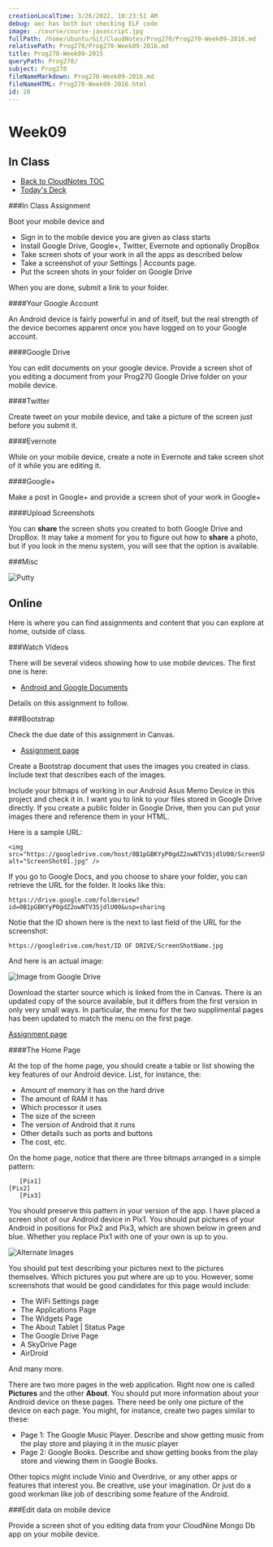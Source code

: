 ```yaml
---
creationLocalTime: 3/26/2022, 10:23:51 AM
debug: aec has both but checking ELF code
image: ./course/course-javascript.jpg
fullPath: /home/ubuntu/Git/CloudNotes/Prog270/Prog270-Week09-2016.md
relativePath: Prog270/Prog270-Week09-2016.md
title: Prog270-Week09-2015
queryPath: Prog270/
subject: Prog270
fileNameMarkdown: Prog270-Week09-2016.md
fileNameHTML: Prog270-Week09-2016.html
id: 28
---
```



<!-- toc -->
<!-- tocstop -->

Week09
======

In Class
--------

- [Back to CloudNotes TOC](../CloudNotes.html)
- [Today's Deck](http://bit.ly/1bZyGGB)

###In Class Assignment

Boot your mobile device and

- Sign in to the mobile device you are given as class starts
- Install Google Drive, Google+, Twitter, Evernote and optionally DropBox
- Take screen shots of your work in all the apps as described below
- Take a screenshot of your Settings | Accounts page.
- Put the screen shots in your folder on Google Drive

When you are done, submit a link to your folder.

####Your Google Account

An Android device is fairly powerful in and of itself,
but the real strength of the device becomes apparent
once you have logged on to your Google account.

####Google Drive

You can edit documents on your google device. Provide
a screen shot of you editing a document from your Prog270
Google Drive folder on your mobile device.

####Twitter

Create tweet on your mobile device, and take a picture
of the screen just before you submit it.

####Evernote

While on your mobile device, create a note in Evernote
and take screen shot of it while you are editing it.

####Google+

Make a post in Google+ and provide a screen shot of 
your work in Google+

####Upload Screenshots

You can **share** the screen shots you created to
both Google Drive and DropBox. It may take a moment
for you to figure out how to **share** a photo, but
if you look in the menu system, you will see that
the option is available.

###Misc

![Putty](../Images/SshKey.png)


Online
------

Here is where you can find assignments and content 
that you can explore at home, outside of class.

###Watch Videos

There will be several videos showing how to use mobile
devices. The first one is here:

- [Android and Google Documents](http://youtu.be/uHCpLgpk4T0)

Details on this assignment to follow.

###Bootstrap

Check the due date of this assignment in Canvas.

- [Assignment page](https://bc.instructure.com/courses/834458/assignments/3016277)

Create a Bootstrap document that uses the images you
created in class. Include text that describes each of 
the images.

Include your bitmaps of working in our Android Asus Memo Device  in 
this project and check it in. I want you to link to your files 
stored in Google Drive directly. If you create a public folder in 
Google Drive, then you can put your images there and reference them 
in your HTML.

Here is a sample URL:

	<img src="https://googledrive.com/host/0B1pGBKYyP0gdZ2owNTV3SjdlU00/ScreenShot01.jpg" alt="ScreenShot01.jpg" />

If you go to Google Docs, and you choose to share your folder, you can retrieve
the URL for the folder. It looks like this:

	https://drive.google.com/folderview?id=0B1pGBKYyP0gdZ2owNTV3SjdlU00&usp=sharing

Notie that the ID shown here is the next to last field of the URL for
the screenshot:

	https://googledrive.com/host/ID OF DRIVE/ScreenShotName.jpg

<p>And here is an actual image:</p>

![Image from Google Drive](https://googledrive.com/host/0B1pGBKYyP0gdZ2owNTV3SjdlU00/ScreenShot01.jpg)

Download the starter source which is linked from the in Canvas. There
is an updated copy of the source available, but
it differs from the first version in only very small ways. In 
particular, the menu for the two supplimental pages has been
updated to match the menu on the first page.</p>

[Assignment page](https://bc.instructure.com/courses/834458/assignments/3016277) 

####The Home Page

At the top of the home page, you should create a table or list showing
the key features of our Android device. List, for instance, the:

- Amount of memory it has on the hard drive
- The amount of RAM it has
- Which processor it uses
- The size of the screen
- The version of Android that it runs
- Other details such as ports and buttons
- The cost, etc.

On the home page, notice that there are three bitmaps arranged in a
simple pattern:

```
   [Pix1]
[Pix2] 
   [Pix3]
```

You should preserve this pattern in your version of the app. I have 
placed a screen shot of our Android device in Pix1. You should put 
pictures of your Android in positions for Pix2 and Pix3, which are 
shown below in green and blue. Whether you replace Pix1 with one of 
your own is up to you.

![Alternate Images](../Images/AndroidPixs01.png)

You should put text describing your pictures next to the pictures
themselves. Which pictures you put where are up to you. However, some
screenshots that would be good candidates for this page would include:

- The WiFi Settings page
- The Applications Page
- The Widgets Page
- The About Tablet | Status Page
- The Google Drive Page
- A SkyDrive Page
- AirDroid

And many more.

There are two more pages in the web application. Right now one is called
**Pictures** and the other **About**. You should put more information
about your Android device on these pages. There need be only one 
picture of the device on each page. You might, for instance, create
two pages similar to these:

- Page 1: The Google Music Player. Describe and show getting music from
the play store and playing it in the music player
- Page 2: Google Books. Describe and show getting books from the play
store and viewing them in Google Books.

Other topics might include Vinio and Overdrive, or any other apps or
features that interest you. Be creative, use your imagination. Or 
just do a good workman like job of describing some feature of the 
Android.


###Edit data on mobile device

Provide a screen shot of you editing data from
your CloudNine Mongo Db app on your mobile device.


